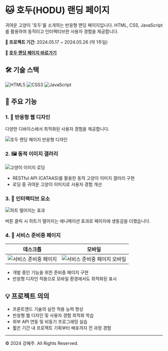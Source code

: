 # 🐱 호두(HODU) 랜딩 페이지

귀여운 고양이 '호두'를 소개하는 반응형 랜딩 페이지입니다. HTML, CSS, JavaScript를 활용하여 동적이고 인터랙티브한 사용자 경험을 제공합니다.

**🚀 프로젝트 기간**: 2024.05.17 ~ 2024.05.26 (약 1주일)

**🔗 [호두 랜딩 페이지 바로가기](https://hyezuu.github.io/hodu/)**

## 🛠 기술 스택

![HTML5](https://img.shields.io/badge/html5-E34F26?style=for-the-badge&logo=html5&logoColor=white)
![CSS3](https://img.shields.io/badge/css-1572B6?style=for-the-badge&logo=css3&logoColor=white)
![JavaScript](https://img.shields.io/badge/javascript-F7DF1E?style=for-the-badge&logo=javascript&logoColor=black)

## 🌟 주요 기능

### 1. 📱 반응형 웹 디자인
다양한 디바이스에서 최적화된 사용자 경험을 제공합니다.

![호두 랜딩 페이지 반응형 디자인](https://github.com/user-attachments/assets/b17fd97b-76e6-4eb5-a892-a07195103418)

### 2. 🖼 동적 이미지 갤러리
![고양이 이미지 로딩](https://github.com/user-attachments/assets/c5570777-ba18-46ff-90c0-41b1ed46cbb2)

- RESTful API (CATAAS)를 활용한 동적 고양이 이미지 갤러리 구현
- 로딩 중 귀여운 고양이 이미지로 사용자 경험 개선

### 3. 💖 인터랙티브 요소
![하트 떨어지는 효과](https://github.com/user-attachments/assets/4c81d118-dd4f-4e5c-9f5b-704f44391f4f)

버튼 클릭 시 하트가 떨어지는 애니메이션 효과로 페이지에 생동감을 더했습니다.

### 4. 🚧 서비스 준비중 페이지
| 데스크톱 | 모바일 |
|:---:|:---:|
| ![서비스 준비중 페이지](https://github.com/user-attachments/assets/f77bd905-bae2-40a5-81d6-0dd4047212e3) | ![서비스 준비중 페이지 모바일](https://github.com/user-attachments/assets/f653f49b-28f5-436d-b133-407a1511da76) |

- 개발 중인 기능을 위한 준비중 페이지 구현
- 반응형 디자인 적용으로 모바일 환경에서도 최적화된 표시

## 💡 프로젝트 의의
- 프론트엔드 기술의 실전 적용 능력 향상
- 반응형 웹 디자인 및 사용자 경험 최적화 학습
- 외부 API 연동 및 비동기 프로그래밍 실습
- 짧은 기간 내 프로젝트 기획부터 배포까지 전 과정 경험

---

© 2024 강혜주. All Rights Reserved.
